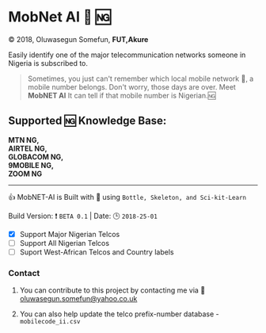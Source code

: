 # MobNet AI :signal_strength: :ng:
 :copyright: 2018, Oluwasegun Somefun, __FUT,Akure__

Easily identify one of the major telecommunication networks
someone in Nigeria is subscribed to.

> Sometimes, you just can't remember which local mobile network
:signal_strength:, a mobile number belongs.
Don't worry, those days are over.
Meet <b>MobNET AI</b>
It can tell if that mobile number is Nigerian.:ng:



## Supported :ng: Knowledge Base:<br/>
**MTN NG,<br/>AIRTEL NG,<br/> GLOBACOM NG,
<br/> 9MOBILE NG,<br/> ZOOM NG**

***

:+1:   MobNET-AI is Built with :electric_plug:
using ``` Bottle, Skeleton, and Sci-kit-Learn ```

Build Version: :exclamation: ```BETA 0.1``` |
Date: :clock3: ```2018-25-01```

- [x] Support Major Nigerian Telcos
- [ ] Support All Nigerian Telcos
- [ ] Suport West-African Telcos and Country labels

### Contact
1. You can contribute to this project by contacting me via :email:
<oluwasegun.somefun@yahoo.co.uk>

2. You can also help update the telco prefix-number database - ```mobilecode_ii.csv```
